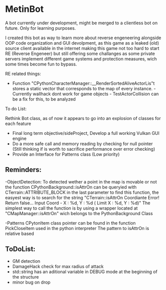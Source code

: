 # MetinBot
A bot currently under development, might be merged to a clientless bot on future.
Only for learning purposes.

I created this bot as way to learn more about reverse engeneering alongside OOP code organization and GUI devolpment, as this game as a leaked (old) source client available in the internet making this game not too hard to start RE (Reverse Engeneer) but still offering some challanges as some private servers implement different game systems and protection measures, wich some times become fun to bypass.

RE related things:

- Function "CPythonCharacterManager::__RenderSortedAliveActorLis"t stores a static vector that corresponds to the map of every instance. - Currently wallhack dont work for game objects - TestActorCollision can be a fix for this, to be analyzed

To do List:

Rethink Bot class, as of now it appears to go into an explosion of classes for each feature
- Final long term objective/sideProject, Develop a full working Vulkan GUI engine 
- Do a more safe call and memory reading by checking for null pointer (Still thinking if is worth to sacrifice performance over error checking) 
- Provide an Interface for Patterns class (Low priority)

## Reminders:

-ObjectDetection: To detected wether a point in the map is movable or not the function CPythonBackground::isAttrOn can be queryied with CTerrain::ATTRIBUTE_BLOCK in the last parameter to find this function, the easyest way is to search for the string "CTerrain::isAttrOn Coordiante Error! Return false... Input Coord - X : %d, Y : %d ( Limit X : %d, Y : %d)" The simplest way to call the function is by using a wrapper located at "CMapManager::isAttrOn" wich belongs to the PythonBackground Class

-Patterns CPytonItem class pointer can be found in the function PickCloseItem used in the python interpreter The pattern to isAttrOn is relative based

## ToDoList: 
- GM detection 
- DamageHack check for max radius of attack 
- std::string has an aditional variable in DEBUG mode at the beginning of the structure
- minor bug on drop
